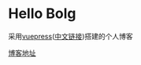 # Hello Bolg

采用[vuepress](https://vuepress.vuejs.org/)([中文链接](https://vuepress.vuejs.org/zh/))搭建的个人博客

[博客地址](https://qyunchao.github.io/vuepress-blog/)
